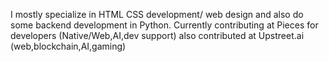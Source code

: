 I mostly specialize in HTML CSS development/ web design and also do some backend development in Python. Currently contributing at Pieces for developers (Native/Web,AI,dev support)
also contributed at Upstreet.ai (web,blockchain,AI,gaming)
